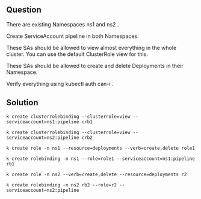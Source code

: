 ## Question

There are existing Namespaces ns1 and ns2 .

Create ServiceAccount pipeline in both Namespaces.

These SAs should be allowed to view almost everything in the whole cluster. You can use the default ClusterRole view for this.

These SAs should be allowed to create and delete Deployments in their Namespace.

Verify everything using kubectl auth can-i .

## Solution

```
k create clusterrolebinding --clusterrole=view --serviceaccount=ns1:pipeline crb1

k create clusterrolebinding --clusterrole=view --serviceaccount=ns2:pipeline crb2

k create role -n ns1 --resource=deployments --verb=create,delete role1

k create rolebinding -n ns1 --role=role1 --serviceaccount=ns1:pipeline  rb1

k create role -n ns2 --verb=create,delete --resource=deployments r2

k create rolebinding -n ns2 rb2 --role=r2 --serviceaccount=ns2:pipeline
```
